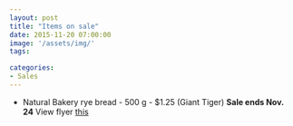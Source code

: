```yaml
---
layout: post
title: "Items on sale"
date: 2015-11-20 07:00:00
image: '/assets/img/'
tags:

categories:
- Sales
---
```




- Natural Bakery rye bread - 500 g - $1.25 (Giant Tiger) **Sale ends Nov. 24** View flyer [this](http://www.gianttiger.com/category/eflyer.do)



<!-- Links can also be added. Like [this](http://google.ca).-->


